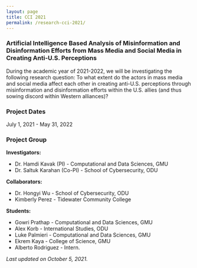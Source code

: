 ```yaml
---
layout: page
title: CCI 2021
permalink: /research-cci-2021/
---
```



### Artificial Intelligence Based Analysis of Misinformation and Disinformation Efforts from Mass Media and Social Media in Creating Anti-U.S. Perceptions

During the academic year of 2021-2022, we will be investigating the following research question: To what extent do the actors in mass media and social media affect each other in creating anti-U.S. perceptions through misinformation and disinformation efforts within the U.S. allies (and thus sowing discord within Western alliances)?
  

### Project Dates
July 1, 2021 - May 31, 2022

### Project Group

**Investigators:**
- Dr. Hamdi Kavak (PI) - Computational and Data Sciences, GMU
- Dr. Saltuk Karahan (Co-PI) - School of Cybersecurity, ODU

**Collaborators:**
- Dr. Hongyi Wu - School of Cybersecurity, ODU
- Kimberly Perez - Tidewater Community College

**Students:**
- Gowri Prathap - Computational and Data Sciences, GMU
- Alex Korb - International Studies, ODU
- Luke Palmieri - Computational and Data Sciences, GMU
- Ekrem Kaya - College of Science, GMU
- Alberto Rodriguez - Intern.
 
*Last updated on October 5, 2021.*  